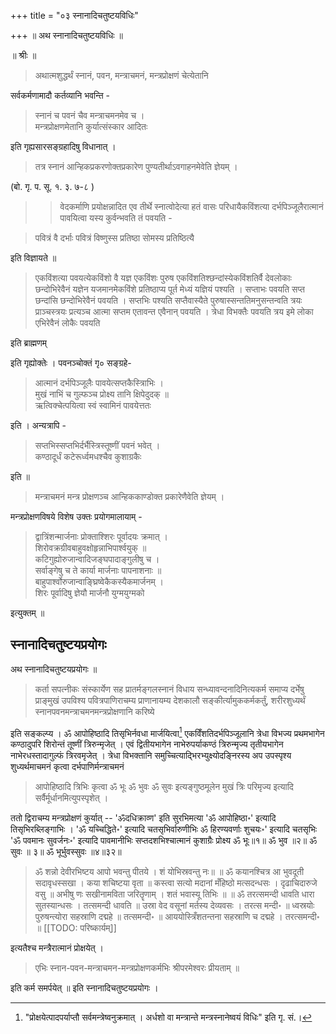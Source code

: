 +++
title = "०३ स्नानादिचतुष्टयविधिः"

+++
॥ अथ स्नानादिचतुष्टयविधिः ॥

॥ श्रीः ॥ 

> अथात्मशुद्धर्थं स्नानं, पवन, मन्त्राचमनं, मन्त्रप्रोक्षणं चेत्येतानि 

सर्वकर्मणामादौ कर्तव्यानि भवन्ति -

> स्नानं च पवनं चैव मन्त्राचमनमेव च ।  
मन्त्रप्रोक्षणमेतानि कुर्यात्संस्कार आदितः

इति गृह्यसारसङ्ग्रहादिषु विधानात् । 

> तत्र स्नानं आन्हिकप्रकरणोक्तप्रकारेण पुण्यतीर्थाऽवगाहनमेवेति ज्ञेयम् । 

(बो. गृ. प. सू. १. ३. ७-८ ) 

>> वेदकर्माणि प्रयोक्षन्नादित एव तीर्थे स्नात्वोदेत्या हतं वासः परिधायैकविंशत्या दर्भपिञ्जूलैरात्मानं पावयित्वा यस्य कुर्वन्भवति तं पवयति -

> पवित्रं वै दर्भाः पवित्रं विष्णुस्स प्रतिष्ठा सोमस्य प्रतिष्ठित्यै

इति विज्ञायते ॥ 

> एकविंशत्या पवयत्येकविंशो वै यज्ञ एकविंशः पुरुष एकविंशतिश्छन्दांस्येकविंशतिर्वै देवलोकाः छन्दोभिरेवैनं यज्ञेन यजमानमेकविंशे प्रतिष्ठाप्य पूर्त मेध्यं यज्ञियं पश्यति । सप्ताभः पवयति सप्त छन्दांसि छन्दोभिरेवैनं पवयति । सप्तभिः पश्यति सप्तैवास्यैते पुरुषास्सन्ततिमनुसन्तन्वति त्रयः प्राञ्चस्त्रयः प्रत्यञ्च आत्मा सप्तम एतावन्त एवैनान् पवयति । त्रेधा विभक्तैः पवयति त्रय इमे लोका एभिरेवैनं लोकैः पवयति

इति ब्राह्मणम् 

इति गृह्योक्तेः । पवनञ्चोक्तं गृ० सङ्ग्रहे- 

> आत्मानं दर्भपिञ्जूलैः पावयेत्सप्तकैस्त्रिाभिः ।  
मुखं नाभिं च गुल्फञ्च प्रोक्ष्य तानि क्षिपेदुदक् ॥  
ऋत्विक्चेत्पयित्वा स्वं स्वामिनं पावयेत्ततः

इति । अन्यत्रापि - 

> सप्तभिस्सप्तभिर्दर्भैस्त्रिस्तूष्णीं पवनं भवेत् ।  
कण्ठादूर्धं कटेरूर्ध्वमधश्चैव कुशाग्रकैः

इति ॥ 

> मन्त्राचमनं मन्त्र प्रोक्षणञ्च आन्हिककाण्डोक्त प्रकारेणैवेति ज्ञेयम् । 

मन्त्रप्रोक्षणविषये विशेष उक्तः प्रयोगमालायाम् - 

> द्वात्रिंशन्मार्जनाः प्रोक्ताश्शिरः पूर्वादयः क्रमात् ।  
शिरोवक्रग्रीवबाहुवक्षोहृन्नाभिपार्श्वयुक् ॥  
कटिगुह्योरुजान्वादिजङ्घपादाङ्गुलीषु च ।  
सर्वाङ्गेषु च ते कार्या मार्जनाः पापनाशनाः ॥  
बाहुपार्श्वोरुजान्वाङ्घ्रिष्वेकैकस्यैकमार्जनम् ।  
शिरः पूर्वादिषु ज्ञेयौ मार्जनौ युग्मयुग्मको

इत्युक्तम् ॥

## स्नानादिचतुष्टयप्रयोगः

अथ स्नानादिचतुष्टयप्रयोगः ॥ 

> कर्ता सपत्नीकः संस्कार्येण सह प्रातर्मङ्गलस्नानं विधाय सन्ध्यावन्दनादिनित्यकर्म समाप्य दर्भेषु प्राङ्मुखं उपविश्य पवित्रपाणिराचम्य प्राणानायम्य देशकालौ सङ्कीर्त्यामुककर्मकर्तुं, शरीरशुध्यर्थं स्नानपवनमन्त्राचमनमन्त्रप्रोक्षणानि करिष्ये 

इति सङ्कल्प्य । ॐ आपोहिष्ठादि तिसृभिर्नवधा मार्जयित्वा[^१] एकविँशतिदर्भपिञ्जूलानि त्रेधा विभज्य प्रथमभागेन कण्ठादुपरि शिरोन्तं तूष्णीं त्रिरुन्मृजेत् । एवं द्वितीयभागेन नाभेरुपर्याकण्ठं त्रिरुन्मृज्य तृतीयभागेन नाभेरधस्तादागुल्फं त्रिरवमृजेत् । त्रेधा विभक्तानि समुच्चित्याद्भिरभ्युक्ष्योदङ्निरस्य अप उपस्पृश्य शुध्यर्थमाचमनं कृत्वा दर्भपाणिर्मन्त्राचमनं 

 [^१]: "प्रोक्षयेत्पादपर्याप्तौ सर्वमन्त्रेष्वनुक्रमात् । अर्धशो वा मन्त्रान्ते मन्त्रस्नानेष्वयं विधिः" इति गृ. सं.।

> आपोहिष्ठादि त्रिभिः कृत्वा ॐ भूः ॐ भुवः ॐ सुवः इत्यङ्गुष्ठमूलेन मुखं त्रिः परिमृज्य इत्यादि सर्वैर्मूर्धानमित्युपस्पृशेत् । 

ततो द्विराचम्य मन्त्रप्रोक्षणं कुर्यात् -- 'ॐदधिक्राव्ण' इति सुरभिमत्या 'ॐ आपोहिष्ठा॰' इत्यादि तिसृभिरब्लिङ्गाभिः । 'ॐ यच्चिद्धिते॰' इत्यादि चतसृभिर्वारुणीभिः ॐ हिरण्यवर्णाः शुचयः॰' इत्यादि चतसृभिः 'ॐ पवमानः सुवर्जनः॰' इत्यादि पावमानीभिः सप्तदशभिश्चात्मानं कुशाग्रैः प्रोक्ष्य ॐ भूः॥१॥ ॐ भुव ॥२॥ ॐ सुवः ॥ ३॥ ॐ भूर्भुवस्सुवः ॥४॥३२॥ 

> ॐ शन्नो देवीरभिष्टय आपो भवन्तु पीतये । शं योभिस्रवन्तु नः॥ ॥ ॐ कयानश्चित्र आ भुवदूती सदावृधस्सखा । कया शचिष्टया वृता ॥ कस्त्वा सत्यो मदानां मँहिष्ठो मत्सदन्धसः । दृढाचिदारुजे वसु ॥ अभीषु णः सखीनामविता जरितॄणाम् । शतं भवास्यू तिभिः ॥ ॥ ॐ तरत्समन्दी धावति धारा सुतस्यान्धसः । तत्समन्दी धावति ॥ उस्रा वेद वसूनां मर्तस्य देव्यवसः । तरत्स मन्दी॰ ॥ ध्वस्रयोः पुरुषन्त्योरा सहस्राणि दद्महे ॥ तत्समन्दी॰ ॥ आययोस्त्रिँशतन्तना सहस्राणि च दद्महे । तरत्समन्दी॰ ॥ 
[[TODO: परिष्कार्यम्]]

इत्यतैश्च मन्त्रैरात्मानं प्रोक्षयेत् । 

> एभिः स्नान-पवन-मन्त्राचमन-मन्त्रप्रोक्षणकर्मभिः श्रीपरमेश्वरः प्रीयताम् ॥ 

इति कर्म समर्पयेत् ॥ इति स्नानादिचतुष्टयप्रयोगः ।